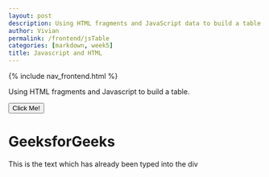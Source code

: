 ```yaml
---
layout: post
description: Using HTML fragments and JavaScript data to build a table
author: Vivian 
permalink: /frontend/jsTable
categories: [markdown, week5]
title: Javascript and HTML
---
```

{% include nav_frontend.html %}

<html>
<body>
<p id="intro">Using HTML fragments and Javascript to build a table.</p>

<button type="button" onclick='document.getElementById("intro").innerHTML = "Keep reading to learn more!"'>Click Me!</button>

<div id="myTable">
    <h1>GeeksforGeeks</h1>
        <p>This is the text which has already been typed into the div</p>
</div>

<script>
    function book(name, author, genre) {
        this.name = name; 
        this.author = author;
        this.genre = genre;
    }

    var books = [ 
        new books("Angels and Demons", "Dan Brown", "Action"),
        new books("Scythe", "Neal Shusterman", "Dystopian Fiction"),
        new books("Inferno", "Dan Brown", "Action"),
        new books("Holes", "Louis Sachar", "Realistic Fiction"),
        new books("Murder on the Orient Express", "Agatha Christie", "Mystery"),
    ];

    // define a library and build Library objects and json
    function library(books){  
        // add each book to library
        this.books = books;
        this.library = [];
        this.books.forEach(book => {this.library.push(book);});
    }
    printBooks = new library(books);

    // HTML Body of Table is build as a series of concatenations (+=)
    var body = "";

    // Heading for Array Columns
    body += "</table>";
    body += "<tr>";
    body += "<td>" + "Title" + "</td>";
    body += "<td>" + "Author" + "</td>";
    body += "<td>" + "Genre" + "</td>";
    body += "</tr>";

    // Data of Array, iterate through each row of vShelf.library
    for (var row of printBooks.library) {
    body += "<tr>";
    body += "<td>" + row.name + "</td>";
    body += "<td>" + row.author + "</td>";
    body += "<td>" + row.genre + "</td>";
    body += "<tr>";
    }
    body += "</table>";

    //document.getElementById('myTable').innerHTML += body;

</script>

</body>
</html>